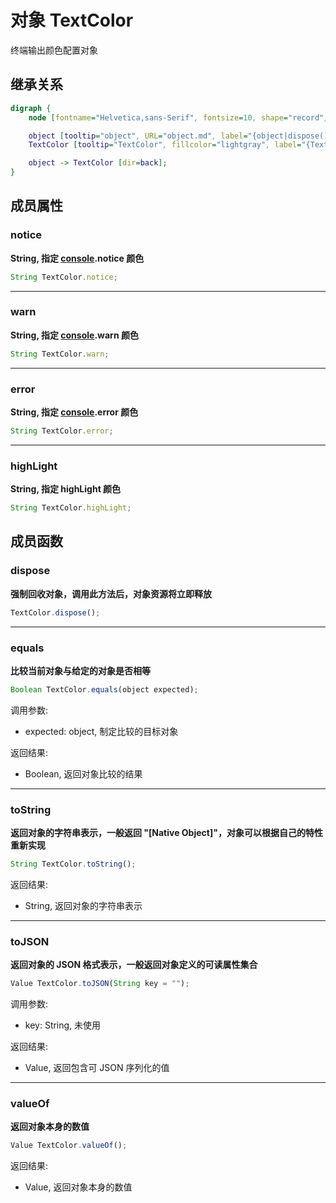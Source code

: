 # 对象 TextColor
终端输出颜色配置对象

## 继承关系
```dot
digraph {
    node [fontname="Helvetica,sans-Serif", fontsize=10, shape="record", style="filled", fillcolor="white"];

    object [tooltip="object", URL="object.md", label="{object|dispose()\lequals()\ltoString()\ltoJSON()\lvalueOf()\l}"];
    TextColor [tooltip="TextColor", fillcolor="lightgray", label="{TextColor|notice\lwarn\lerror\lhighLight\l}"];

    object -> TextColor [dir=back];
}
```

## 成员属性
        
### notice
**String, 指定 [console](../../module/ifs/console.md).notice 颜色**

```JavaScript
String TextColor.notice;
```

--------------------------
### warn
**String, 指定 [console](../../module/ifs/console.md).warn 颜色**

```JavaScript
String TextColor.warn;
```

--------------------------
### error
**String, 指定 [console](../../module/ifs/console.md).error 颜色**

```JavaScript
String TextColor.error;
```

--------------------------
### highLight
**String, 指定 highLight 颜色**

```JavaScript
String TextColor.highLight;
```

## 成员函数
        
### dispose
**强制回收对象，调用此方法后，对象资源将立即释放**

```JavaScript
TextColor.dispose();
```

--------------------------
### equals
**比较当前对象与给定的对象是否相等**

```JavaScript
Boolean TextColor.equals(object expected);
```

调用参数:
* expected: object, 制定比较的目标对象

返回结果:
* Boolean, 返回对象比较的结果

--------------------------
### toString
**返回对象的字符串表示，一般返回 "[Native Object]"，对象可以根据自己的特性重新实现**

```JavaScript
String TextColor.toString();
```

返回结果:
* String, 返回对象的字符串表示

--------------------------
### toJSON
**返回对象的 JSON 格式表示，一般返回对象定义的可读属性集合**

```JavaScript
Value TextColor.toJSON(String key = "");
```

调用参数:
* key: String, 未使用

返回结果:
* Value, 返回包含可 JSON 序列化的值

--------------------------
### valueOf
**返回对象本身的数值**

```JavaScript
Value TextColor.valueOf();
```

返回结果:
* Value, 返回对象本身的数值

